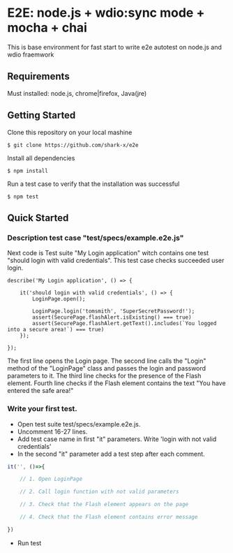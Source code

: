 # E2E: node.js + wdio:sync mode + mocha + chai

This is base environment for fast start to write e2e autotest on node.js and wdio fraemwork

## Requirements

Must installed: node.js, chrome|firefox, Java(jre)

## Getting Started

Clone this repository on your local mashine

    $ git clone https://github.com/shark-x/e2e

Install all dependencies

    $ npm install

Run a test case to verify that the installation was successful

    $ npm test

## Quick Started

### Description test case "test/specs/example.e2e.js"

Next code is Test suite "My Login application" witch contains one test "should login with valid credentials". This test case checks succeeded user login.

    describe('My Login application', () => {
    
        it('should login with valid credentials', () => {
            LoginPage.open();

            LoginPage.login('tomsmith', 'SuperSecretPassword!');
            assert(SecurePage.flashAlert.isExisting() === true)
            assert(SecurePage.flashAlert.getText().includes(`You logged into a secure area!`) === true)
        });

    });

The first line opens the Login page.
The second line calls the "Login" method of the "LoginPage" class and passes the login and password parameters to it.
The third line checks for the presence of the Flash element.
Fourth line checks if the Flash element contains the text "You have entered the safe area!"

### Write your first test.

- Open test suite test/specs/example.e2e.js.
- Uncomment 16-27 lines.
- Add test case name in first "it" parameters. Write 'login with not valid credentials'
- In the second "it" parameter add a test step after each comment.
    
```javascript
it('', ()=>{

    // 1. Open LoginPage

    // 2. Call login function with not valid parameters

    // 3. Сheck that the Flash element appears on the page 

    // 4. Сheck that the Flash element contains error message 

})
```
    
- Run test
